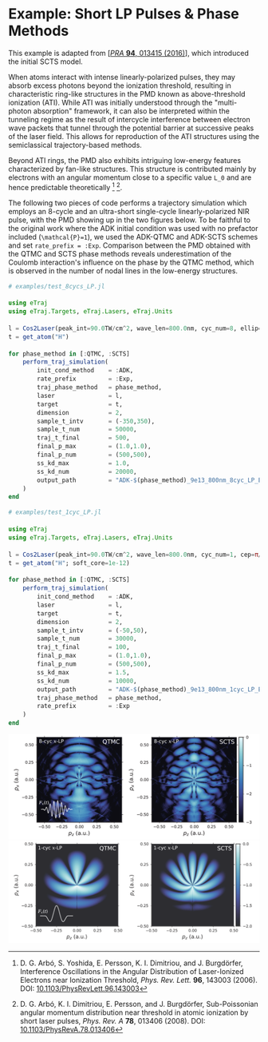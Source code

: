 # Example: Short LP Pulses & Phase Methods

This example is adapted from [[*PRA* **94**, 013415 (2016)](https://doi.org/10.1103/PhysRevA.94.013415)], which introduced the initial SCTS model.

When atoms interact with intense linearly-polarized pulses, they may absorb excess photons beyond the ionization threshold, resulting in characteristic ring-like structures in the PMD known as above-threshold ionization (ATI).
While ATI was initially understood through the "multi-photon absorption" framework, it can also be interpreted within the tunneling regime as the result of intercycle interference between electron wave packets that tunnel through the potential barrier at successive peaks of the laser field.
This allows for reproduction of the ATI structures using the semiclassical trajectory-based methods.

Beyond ATI rings, the PMD also exhibits intriguing low-energy features characterized by fan-like structures.
This structure is contributed mainly by electrons with an angular momentum close to a specific value ``L_0`` and are hence predictable theoretically [^Arbo_2006] [^Arbo_2008].

The following two pieces of code performs a trajectory simulation which employs an 8-cycle and an ultra-short single-cycle linearly-polarized NIR pulse,
with the PMD showing up in the two figures below.
To be faithful to the original work where the ADK initial condition was used with no prefactor included (``\mathcal{P}=1``), we used the ADK-QTMC and ADK-SCTS schemes and set `rate_prefix = :Exp`.
Comparison between the PMD obtained with the QTMC and SCTS phase methods reveals underestimation of the Coulomb interaction's influence on the phase by the QTMC method, which is observed in the number of nodal lines in the low-energy structures.

```julia
# examples/test_8cycs_LP.jl

using eTraj
using eTraj.Targets, eTraj.Lasers, eTraj.Units

l = Cos2Laser(peak_int=90.0TW/cm^2, wave_len=800.0nm, cyc_num=8, ellip=0.0)
t = get_atom("H")

for phase_method in [:QTMC, :SCTS]
    perform_traj_simulation(
        init_cond_method    = :ADK,
        rate_prefix         = :Exp,
        traj_phase_method   = phase_method,
        laser               = l,
        target              = t,
        dimension           = 2,
        sample_t_intv       = (-350,350),
        sample_t_num        = 50000,
        traj_t_final        = 500,
        final_p_max         = (1.0,1.0),
        final_p_num         = (500,500),
        ss_kd_max           = 1.0,
        ss_kd_num           = 20000,
        output_path         = "ADK-$(phase_method)_9e13_800nm_8cyc_LP_ExpRate.jld2"
    )
end
```

```julia
# examples/test_1cyc_LP.jl

using eTraj
using eTraj.Targets, eTraj.Lasers, eTraj.Units

l = Cos2Laser(peak_int=90.0TW/cm^2, wave_len=800.0nm, cyc_num=1, cep=π/2, ellip=0.0)
t = get_atom("H"; soft_core=1e-12)

for phase_method in [:QTMC, :SCTS]
    perform_traj_simulation(
        init_cond_method    = :ADK,
        laser               = l,
        target              = t,
        dimension           = 2,
        sample_t_intv       = (-50,50),
        sample_t_num        = 30000,
        traj_t_final        = 100,
        final_p_max         = (1.0,1.0),
        final_p_num         = (500,500),
        ss_kd_max           = 1.5,
        ss_kd_num           = 10000,
        output_path         = "ADK-$(phase_method)_9e13_800nm_1cyc_LP_ExpRate.jld2",
        traj_phase_method   = phase_method,
        rate_prefix         = :Exp
    )
end
```

![fig:example_8cycs_LP](assets/figure_8cycs_LP.png)
![fig:example_1cyc_LP](assets/figure_1cyc_LP.png)

[^Arbo_2006]: D. G. Arbó, S. Yoshida, E. Persson, K. I. Dimitriou, and J. Burgdörfer, Interference Oscillations in the Angular Distribution of Laser-Ionized Electrons near Ionization Threshold, *Phys. Rev. Lett.* **96**, 143003 (2006). DOI: [10.1103/PhysRevLett.96.143003](https://doi.org/10.1103/PhysRevLett.96.143003)

[^Arbo_2008]: D. G. Arbó, K. I. Dimitriou, E. Persson, and J. Burgdörfer, Sub-Poissonian angular momentum distribution near threshold in atomic ionization by short laser pulses, *Phys. Rev. A* **78**, 013406 (2008). DOI: [10.1103/PhysRevA.78.013406](https://doi.org/10.1103/PhysRevA.78.013406)
